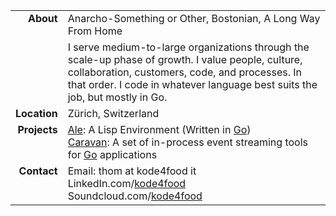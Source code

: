 <table cellpadding="0" cellspacing="5">
  <tr>
    <td nowrap valign="top" align="right" rowspan="2"><b>About</b></td>
    <td valign="top">Anarcho-Something or Other, Bostonian, A Long Way From Home</td>
  </tr>
  <tr>
    <td valign="top">I serve medium-to-large organizations through the scale-up phase of growth. I value people, culture, collaboration, customers, code, and processes. In that order. I code in whatever language best suits the job, but mostly in Go.</td>
  </tr>  
  <tr>
    <td nowrap valign="top" align="right"><b>Location</b></td>
    <td valign="top">Zürich, Switzerland</td>
  </tr>
  <tr>
    <td nowrap valign="top" align="right"><b>Projects</b></td>
    <td valign="top">
      <a href="https://www.ale-lang.org/">Ale</a>: A Lisp Environment (Written in <a href="http://golang.org/">Go</a>)<br/>
      <a href="https://www.github.com/caravan">Caravan</a>: A set of in-process event streaming tools for <a href="http://golang.org/">Go</a> applications
    </td>
  </tr>
  <tr>
    <td nowrap valign="top" align="right"><b>Contact</b></td>
    <td valign="top">
    Email: thom at kode4food it<br/>
      LinkedIn.com/<a href="https://www.linkedin.com/in/kode4food/">kode4food</a><br/>
Soundcloud.com/<a href="https://www.soundcloud.com/kode4food/">kode4food</a><br/>      
    </td>
  </tr>
</table>
